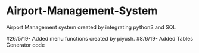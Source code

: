 # Airport-Management-System
Airport Management system created by integrating python3 and SQL

#26/5/19- Added menu functions created by piyush.
#8/6/19- Added Tables Generator code

